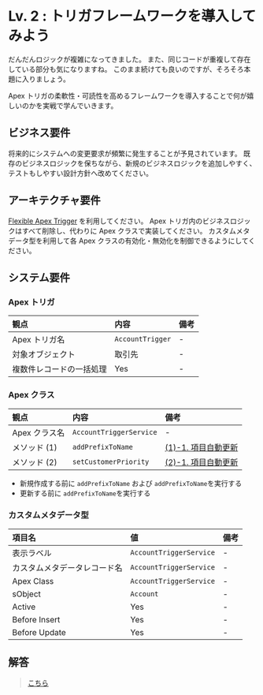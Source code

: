 # Lv. 2 : トリガフレームワークを導入してみよう

だんだんロジックが複雑になってきました。
また、同じコードが重複して存在している部分も気になりますね。
このまま続けても良いのですが、そろそろ本題に入りましょう。

Apex トリガの柔軟性・可読性を高めるフレームワークを導入することで何が嬉しいのかを実戦で学んでいきます。

## ビジネス要件

将来的にシステムへの変更要求が頻繁に発生することが予見されています。
既存のビジネスロジックを保ちながら、新規のビジネスロジックを追加しやすく、テストもしやすい設計方針へ改めてください。

## アーキテクチャ要件

[Flexible Apex Trigger](https://github.com/takahitomiyamoto/flexible-apex-trigger#flexible-apex-trigger) を利用してください。
Apex トリガ内のビジネスロジックはすべて削除し、代わりに Apex クラスで実装してください。
カスタムメタデータ型を利用して各 Apex クラスの有効化・無効化を制御できるようにしてください。

## システム要件

### Apex トリガ

| 観点                     | 内容             | 備考 |
| :----------------------- | :--------------- | :--- |
| Apex トリガ名            | `AccountTrigger` | -    |
| 対象オブジェクト         | 取引先           | -    |
| 複数件レコードの一括処理 | Yes              | -    |

### Apex クラス

| 観点          | 内容                    | 備考                                            |
| :------------ | :---------------------- | :---------------------------------------------- |
| Apex クラス名 | `AccountTriggerService` | -                                               |
| メソッド (1)  | `addPrefixToName`       | [(1)-1. 項目自動更新](warm-up.md#warm-up-1-1)   |
| メソッド (2)  | `setCustomerPriority`   | [(2)-1. 項目自動更新](level-01.md#level-01-2-1) |

- 新規作成する前に `addPrefixToName` および `addPrefixToName`を実行する
- 更新する前に `addPrefixToName`を実行する

### カスタムメタデータ型

| 項目名                       | 値                      | 備考 |
| :--------------------------- | :---------------------- | :--- |
| 表示ラベル                   | `AccountTriggerService` | -    |
| カスタムメタデータレコード名 | `AccountTriggerService` | -    |
| Apex Class                   | `AccountTriggerService` | -    |
| sObject                      | `Account`               | -    |
| Active                       | Yes                     | -    |
| Before Insert                | Yes                     | -    |
| Before Update                | Yes                     | -    |

## 解答

> [こちら](level-02-answer.md)
